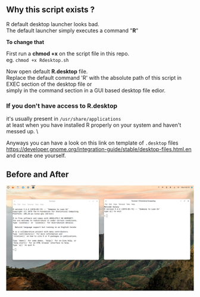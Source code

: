 ## Why this script exists ?
R default desktop launcher looks bad.\
The default launcher simply executes a command "**R**"

**To change that**

First run a **chmod +x** on the script file in this repo. \
eg. `chmod +x Rdesktop.sh` 

Now open default **R.desktop** file. \
Replace the default command 'R' with the absolute path of this script in EXEC section of the desktop file or\
simply in the command section in a GUI based desktop file edior.

### If you don't have access to R.desktop
it's usually present in `/usr/share/applications` \
at least when you have installed R properly on your system and haven't messed up. \

Anyways you can have a look on this link on template of `.desktop` files\
https://developer.gnome.org/integration-guide/stable/desktop-files.html.en \
and create one yourself.


## Before and After


![alt before-after.png](before-after.png)
